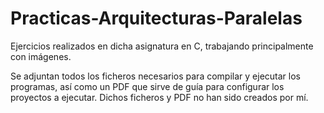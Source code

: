 # Practicas-Arquitecturas-Paralelas
Ejercicios realizados en dicha asignatura en C, trabajando principalmente con imágenes.

Se adjuntan todos los ficheros necesarios para compilar y ejecutar los programas, 
así como un PDF que sirve de guía para configurar los proyectos a ejecutar. 
Dichos ficheros y PDF no han sido creados por mí.
